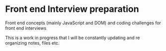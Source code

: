 # Front end Interview preparation
Front end concepts (mainly JavaScript and DOM) and coding challenges for front end interviews

This is a work in progress that I will be constantly updating and re organizing notes, files etc.
